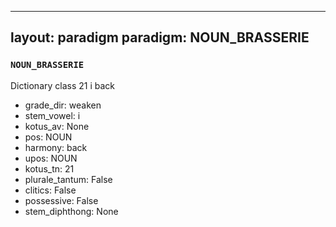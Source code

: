 
---
layout: paradigm
paradigm: NOUN_BRASSERIE
---
### ` NOUN_BRASSERIE `

Dictionary class 21 i back
* grade_dir: weaken
* stem_vowel: i
* kotus_av: None
* pos: NOUN
* harmony: back
* upos: NOUN
* kotus_tn: 21
* plurale_tantum: False
* clitics: False
* possessive: False
* stem_diphthong: None
